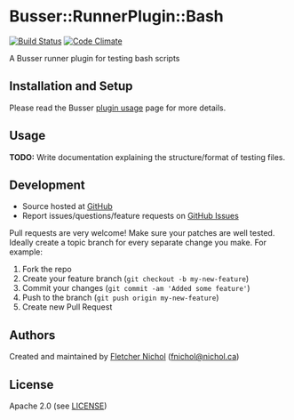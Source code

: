 # <a name="title"></a> Busser::RunnerPlugin::Bash

[![Build Status](https://travis-ci.org/test-kitchen/busser-bash.png?branch=master)](https://travis-ci.org/test-kitchen/busser-bash)
[![Code Climate](https://codeclimate.com/github/fnichol/busser-bash.png)](https://codeclimate.com/github/fnichol/busser-bash)

A Busser runner plugin for testing bash scripts

## <a name="installation"></a> Installation and Setup

Please read the Busser [plugin usage][plugin_usage] page for more details.

## <a name="usage"></a> Usage

**TODO:** Write documentation explaining the structure/format of testing files.

## <a name="development"></a> Development

* Source hosted at [GitHub][repo]
* Report issues/questions/feature requests on [GitHub Issues][issues]

Pull requests are very welcome! Make sure your patches are well tested.
Ideally create a topic branch for every separate change you make. For
example:

1. Fork the repo
2. Create your feature branch (`git checkout -b my-new-feature`)
3. Commit your changes (`git commit -am 'Added some feature'`)
4. Push to the branch (`git push origin my-new-feature`)
5. Create new Pull Request

## <a name="authors"></a> Authors

Created and maintained by [Fletcher Nichol][author] (<fnichol@nichol.ca>)

## <a name="license"></a> License

Apache 2.0 (see [LICENSE][license])


[author]:           https://github.com/fnichol
[issues]:           https://github.com/fnichol/busser-bash/issues
[license]:          https://github.com/fnichol/busser-bash/blob/master/LICENSE
[repo]:             https://github.com/fnichol/busser-bash
[plugin_usage]:     http://docs.kitchen-ci.org/busser/plugin-usage
